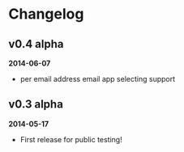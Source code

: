 Changelog
=========

v0.4 alpha
----------
**2014-06-07**
* per email address email app selecting support

v0.3 alpha
----------
**2014-05-17**
* First release for public testing!

